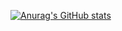 [![Anurag's GitHub stats](https://github-readme-stats.vercel.app/api?username=schyun9212&theme=dark&show_icons=true)](https://github.com/anuraghazra/github-readme-stats)

<!--
**schyun9212/schyun9212** is a ✨ _special_ ✨ repository because its `README.md` (this file) appears on your GitHub profile.

Here are some ideas to get you started:

- 🔭 I’m currently working on ...
- 🌱 I’m currently learning ...
- 👯 I’m looking to collaborate on ...
- 🤔 I’m looking for help with ...
- 💬 Ask me about ...
- 📫 How to reach me: ...
- 😄 Pronouns: ...
- ⚡ Fun fact: ...
-->
